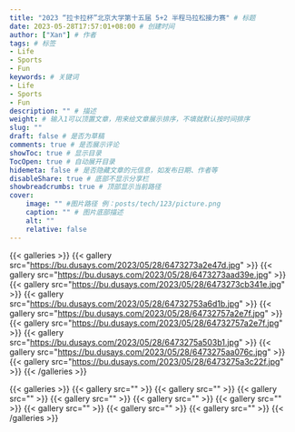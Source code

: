 ```yaml
---
title: "2023 “拉卡拉杯”北京大学第十五届 5+2 半程马拉松接力赛" # 标题
date: 2023-05-28T17:57:01+08:00 # 创建时间
author: ["Xan"] # 作者
tags: # 标签
- Life
- Sports 
- Fun 
keywords: # 关键词
- Life
- Sports 
- Fun 
description: "" # 描述
weight: # 输入1可以顶置文章，用来给文章展示排序，不填就默认按时间排序
slug: ""
draft: false # 是否为草稿
comments: true # 是否展示评论
showToc: true # 显示目录
TocOpen: true # 自动展开目录
hidemeta: false # 是否隐藏文章的元信息，如发布日期、作者等
disableShare: true # 底部不显示分享栏
showbreadcrumbs: true # 顶部显示当前路径
cover:
    image: "" #图片路径 例：posts/tech/123/picture.png
    caption: "" # 图片底部描述
    alt: ""
    relative: false
---
```


{{< galleries >}}
{{< gallery src="https://bu.dusays.com/2023/05/28/6473273a2e47d.jpg" >}}
{{< gallery src="https://bu.dusays.com/2023/05/28/6473273aad39e.jpg" >}}
{{< gallery src="https://bu.dusays.com/2023/05/28/6473273cb341e.jpg" >}}
{{< gallery src="https://bu.dusays.com/2023/05/28/64732753a6d1b.jpg" >}}
{{< gallery src="https://bu.dusays.com/2023/05/28/64732757a2e7f.jpg" >}}
{{< gallery src="https://bu.dusays.com/2023/05/28/64732757a2e7f.jpg" >}}
{{< gallery src="https://bu.dusays.com/2023/05/28/6473275a503b1.jpg" >}}
{{< gallery src="https://bu.dusays.com/2023/05/28/6473275aa076c.jpg" >}}
{{< gallery src="https://bu.dusays.com/2023/05/28/6473275a3c22f.jpg" >}}
{{< /galleries >}}

{{< galleries >}}
{{< gallery src="" >}}
{{< gallery src="" >}}
{{< gallery src="" >}}
{{< gallery src="" >}}
{{< gallery src="" >}}
{{< gallery src="" >}}
{{< gallery src="" >}}
{{< gallery src="" >}}
{{< gallery src="" >}}
{{< /galleries >}}